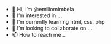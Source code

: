 - 👋 Hi, I’m @emiliomimbela
- 👀 I’m interested in ...
- 🌱 I’m currently learning html, css, php
- 💞️ I’m looking to collaborate on ...
- 📫 How to reach me ...

<!---
emiliomimbela/emiliomimbela is a ✨ special ✨ repository because its `README.md` (this file) appears on your GitHub profile.
You can click the Preview link to take a look at your changes.
--->
